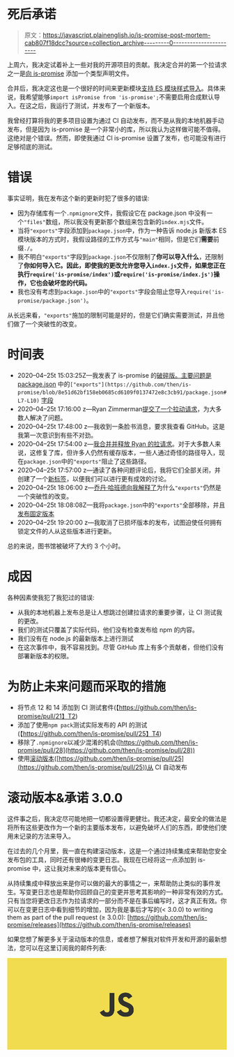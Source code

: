 # 死后承诺

> 原文：<https://javascript.plainenglish.io/is-promise-post-mortem-cab807f18dcc?source=collection_archive---------0----------------------->

上周六，我决定试着补上一些对我的开源项目的贡献。我决定合并的第一个拉请求之一是[向 is-promise](https://github.com/then/is-promise/pull/10) 添加一个类型声明文件。

合并后，我决定这也是一个很好的时间来更新模块[支持 ES 模块样式导入](https://github.com/then/is-promise/commit/feb90a40501c8ef69b0c65bdf1eb703182214407)。具体来说，我希望能够`import isPromise from 'is-promise';`不需要启用合成默认导入。在这之后，我运行了测试，并发布了一个新版本。

我曾经打算将我的更多项目设置为通过 CI 自动发布，而不是从我的本地机器手动发布，但是因为 is-promise 是一个非常小的库，所以我认为这样做可能不值得。这绝对是个错误。然而，即使我通过 CI is-promise 设置了发布，也可能没有进行足够彻底的测试。

# 错误

事实证明，我在发布这个新的更新时犯了很多的错误:

*   因为存储库有一个`.npmignore`文件，我假设它在 package.json 中没有一个`"files"`数组，所以我没有更新那个数组来包含新的`index.mjs`文件。
*   当将`"exports"`字段添加到`package.json`中，作为一种告诉 node.js 新版本 ES 模块版本的方式时，我假设路径的工作方式与`"main"`相同，但是它们**需要**前缀`./`。
*   我不明白`"exports"`字段到`package.json`不仅限制了**你可以导入什么**，还限制了**你如何导入它。因此，即使我的更改允许您导入`index.js`文件，如果您正在执行`require('is-promise/index')`或`require('is-promise/index.js')`操作，它也会破坏您的代码。**
*   我也没有考虑到`package.json`中的`"exports"`字段会阻止您导入`require('is-promise/package.json')`。

从长远来看，`"exports"`施加的限制可能是好的，但是它们确实需要测试，并且他们做了一个突破性的改变。

# 时间表

*   2020–04–25t 15:03:25Z—我发表了 is-promise 的[破碎版。主要问题是 package.json](https://github.com/then/is-promise/releases/tag/2.2.0) 中的`["exports"](https://github.com/then/is-promise/blob/8e51d62bf158eb0685cd6109f0137472e8c3cb91/package.json#L7-L10)` [字段](https://github.com/then/is-promise/blob/8e51d62bf158eb0685cd6109f0137472e8c3cb91/package.json#L7-L10)
*   2020–04–25t 17:16:00 z—Ryan Zimmerman[提交了一个拉动请求](https://github.com/then/is-promise/pull/15)，为大多数人解决了问题。
*   2020–04–25t 17:48:00 z—我收到一条脸书消息，要求我查看 GitHub。这是我第一次意识到有些不对劲。
*   2020–04–25t 17:54:00 z—[我合并并释放 Ryan 的拉请求](https://github.com/then/is-promise/releases/tag/2.2.1)。对于大多数人来说，这修复了库，但许多人仍然有缓存版本，一些人通过奇怪的路径导入，现在`package.json`中的`"exports"`阻止了这些路径。
*   2020–04–25t 17:57:00 z—通读了各种问题评论后，我将它们全部关闭，并创建了一个[新标签](https://github.com/then/is-promise/issues/20)，以便我们可以进行更有成效的讨论。
*   2020–04–25t 18:06:00 z—[乔丹·哈班德向我解释了](https://github.com/then/is-promise/issues/20#issuecomment-619418975)为什么`"exports"`仍然是一个突破性的改变。
*   2020–04–25t 18:08:08Z—我将`package.json`中的`"exports"`全部移除，并且[发布固定版本](https://github.com/then/is-promise/releases/tag/2.2.2)
*   2020–04–25t 19:20:00 z—我取消了已损坏版本的发布，试图迫使任何拥有锁定文件的人从这些版本进行更新。

总的来说，图书馆被破坏了大约 3 个小时。

# 成因

各种因素使我犯了我犯过的错误:

*   从我的本地机器上发布总是让人想跳过创建拉请求的重要步骤，让 CI 测试我的更改。
*   我们的测试只覆盖了实际代码，他们没有检查发布给 npm 的内容。
*   我们没有在 node.js 的最新版本上进行测试
*   在这次事件中，我不容易找到。尽管 GitHub 库上有多个贡献者，但他们没有部署新版本的权限。

# 为防止未来问题而采取的措施

*   将节点 12 和 14 添加到 CI 测试套件(【https://github.com/then/is-promise/pull/21】T2)
*   添加了使用`npm pack`测试实际发布的 API 的测试(【https://github.com/then/is-promise/pull/25】T4)
*   移除了`.npmignore`以减少混淆的机会([https://github.com/then/is-promise/pull/28](https://github.com/then/is-promise/pull/28))
*   使用[滚动版本](https://rollingversions.com/)([https://github.com/then/is-promise/pull/25](https://github.com/then/is-promise/pull/25))从 CI 自动发布

# 滚动版本&承诺 3.0.0

这件事之后，我决定尽可能地把一切都设置得更健壮。我还决定，最安全的做法是将所有这些更改作为一个新的主要版本发布，以避免破坏人们的东西，即使他们使用未记录的方法来导入。

在过去的几个月里，我一直在构建滚动版本，这是一个通过持续集成来帮助您安全发布包的工具，同时还有很棒的变更日志。我现在已经将这一点添加到 is-promise 中，这让我对未来的版本更有信心。

从持续集成中释放出来是你可以做的最大的事情之一，来帮助防止类似的事件发生。写变更日志也是帮助你回顾自己的变更并思考其影响的一种非常有效的方式。只有当您将更改日志作为拉请求的一部分而不是在事后编写时，这才真正有效。你可以在变更日志中看到细节的增加，因为我是事后才写的(< 3.0.0) to writing them as part of the pull request (≥ 3.0.0): [https://github.com/then/is-promise/releases](https://github.com/then/is-promise/releases)

如果您想了解更多关于滚动版本的信息，或者想了解我对软件开发和开源的最新想法，您可以在这里订阅我的邮件列表:

![](img/ac2a368df91a0cbd37a18872d81373ed.png)